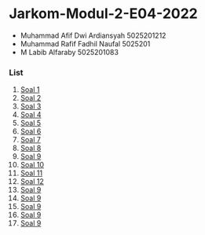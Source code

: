 # Jarkom-Modul-2-E04-2022

- Muhammad Afif Dwi Ardiansyah 5025201212
- Muhammad Rafif Fadhil Naufal 5025201
- M Labib Alfaraby 5025201083

### List

1. [Soal 1](#soal-1)
2. [Soal 2](#soal-2)
3. [Soal 3](#soal-3)
4. [Soal 4](#soal-4)
5. [Soal 5](#soal-5)
6. [Soal 6](#soal-6)
7. [Soal 7](#soal-7)
8. [Soal 8](#soal-8)
9. [Soal 9](#soal-9)
10. [Soal 10](#soal-10)
11. [Soal 11](#soal-11)
12. [Soal 12](#soal-12)
13. [Soal 9](#soal-13)
14. [Soal 9](14soal-14)
15. [Soal 9](#15oal-15)
16. [Soal 9](#s16al-16)
17. [Soal 9](#so17l-17)
